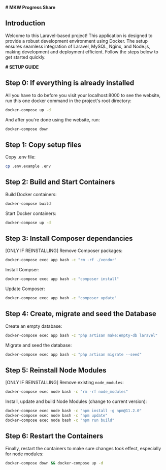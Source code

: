 **# MKW Progress Share**

## Introduction
Welcome to this Laravel-based project! This application is designed to provide a robust development environment using Docker. The setup ensures seamless integration of Laravel, MySQL, Nginx, and Node.js, making development and deployment efficient. Follow the steps below to get started quickly.

**# SETUP GUIDE**

## Step 0: If everything is already installed
All you have to do before you visit your localhost:8000 to see the website, run this one docker command in the project's root directory:
```sh
docker-compose up -d
```
And after you're done using the website, run:
```sh
docker-compose down
```

## Step 1: Copy setup files
Copy .env file:
```sh
cp .env.example .env
```

## Step 2: Build and Start Containers
Build Docker containers:
```sh
docker-compose build
```
Start Docker containers:
```sh
docker-compose up -d
```

## Step 3: Install Composer dependancies
[ONLY IF REINSTALLING] Remove Composer packages:
```sh
docker-compose exec app bash -c "rm -rf ./vendor"
```
Install Compser:
```sh
docker-compose exec app bash -c "composer install"
```
Update Composer:
```sh
docker-compose exec app bash -c "composer update"
```

## Step 4: Create, migrate and seed the Database
Create an empty database:
```sh
docker-compose exec app bash -c "php artisan make:empty-db laravel"
```
Migrate and seed the database:
```sh
docker-compose exec app bash -c "php artisan migrate --seed"
```

## Step 5: Reinstall Node Modules
[ONLY IF REINSTALLING] Remove existing `node_modules`:
```sh
docker-compose exec node bash -c "rm -rf node_modules"
```
Install, update and build Node Modules (change to current version):
```sh
docker-compose exec node bash -c "npm install -g npm@11.2.0"
docker-compose exec node bash -c "npm update"
docker-compose exec node bash -c "npm run build"
```

## Step 6: Restart the Containers
Finally, restart the containers to make sure changes took effect, especially for node modules:
```sh
docker-compose down && docker-compose up -d
```
